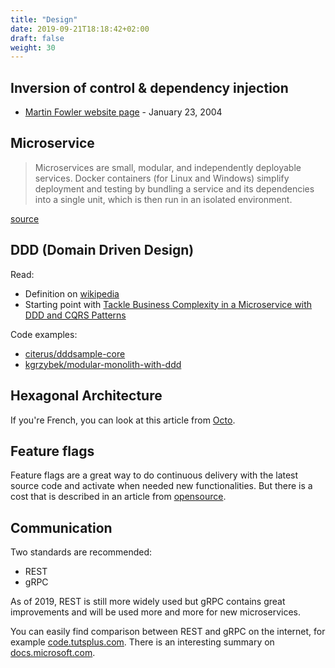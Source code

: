 ```yaml
---
title: "Design"
date: 2019-09-21T18:18:42+02:00
draft: false
weight: 30
---
```


## Inversion of control & dependency injection

- [Martin Fowler website page](https://www.martinfowler.com/articles/injection.html) - January 23, 2004

## Microservice

> Microservices are small, modular, and independently deployable services. Docker containers (for Linux and Windows) simplify deployment and testing by bundling a service and its dependencies into a single unit, which is then run in an isolated environment.

[source](https://blogs.msdn.microsoft.com/wriju/2017/12/18/microservices-docker-architecture-for-apps/)

## DDD (Domain Driven Design)

Read:

- Definition on [wikipedia](https://en.wikipedia.org/wiki/Domain-driven_design)
- Starting point with [Tackle Business Complexity in a Microservice with DDD and CQRS Patterns](https://docs.microsoft.com/en-us/dotnet/architecture/microservices/microservice-ddd-cqrs-patterns/)

Code examples:

- [citerus/dddsample-core](https://github.com/citerus/dddsample-core)
- [kgrzybek/modular-monolith-with-ddd](https://github.com/kgrzybek/modular-monolith-with-ddd)

## Hexagonal Architecture

If you're French, you can look at this article from [Octo](https://blog.octo.com/architecture-hexagonale-trois-principes-et-un-exemple-dimplementation/).

## Feature flags

Feature flags are a great way to do continuous delivery with the latest source code and activate when needed new functionalities. But there is a cost that is described in an article from [opensource](https://opensource.com/article/18/7/does-progressive-exposure-really-come-cost).

## Communication

Two standards are recommended:

- REST
- gRPC

As of 2019, REST is still more widely used but gRPC contains great improvements and will be used more and more for new microservices.

You can easily find comparison between REST and gRPC on the internet, for example [code.tutsplus.com](https://code.tutsplus.com/tutorials/rest-vs-grpc-battle-of-the-apis--cms-30711). There is an interesting summary on [docs.microsoft.com](https://docs.microsoft.com/en-us/aspnet/core/grpc/comparison?view=aspnetcore-3.0).
